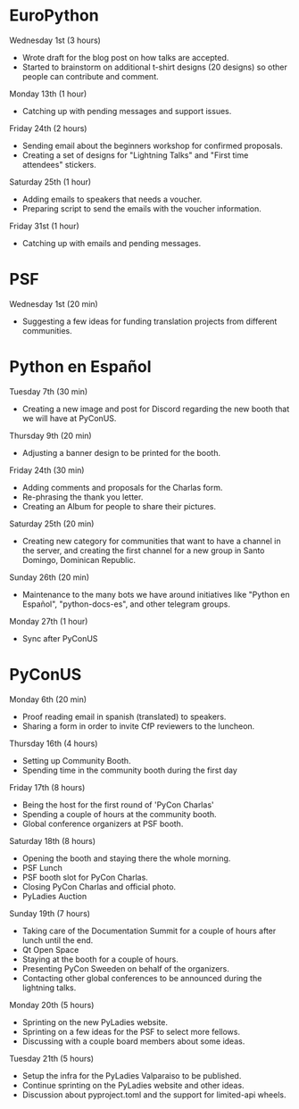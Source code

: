# EuroPython

Wednesday 1st (3 hours)

* Wrote draft for the blog post on how talks are accepted.
* Started to brainstorm on additional t-shirt designs (20 designs)
  so other people can contribute and comment.

Monday 13th (1 hour)

* Catching up with pending messages and support issues.

Friday 24th (2 hours)

* Sending email about the beginners workshop for confirmed proposals.
* Creating a set of designs for "Lightning Talks" and "First time attendees"
  stickers.

Saturday 25th (1 hour)

* Adding emails to speakers that needs a voucher.
* Preparing script to send the emails with the voucher information.

Friday 31st (1 hour)

* Catching up with emails and pending messages.

# PSF

Wednesday 1st (20 min)

* Suggesting a few ideas for funding translation projects
  from different communities.

# Python en Español

Tuesday 7th (30 min)

* Creating a new image and post for Discord regarding the new
  booth that we will have at PyConUS.

Thursday 9th (20 min)

* Adjusting a banner design to be printed for the booth.

Friday 24th (30 min)

* Adding comments and proposals for the Charlas form.
* Re-phrasing the thank you letter.
* Creating an Album for people to share their pictures.

Saturday 25th (20 min)

* Creating new category for communities that want to have a channel
  in the server, and creating the first channel for a new group
  in Santo Domingo, Dominican Republic.

Sunday 26th (20 min)

* Maintenance to the many bots we have around initiatives like
  "Python en Español", "python-docs-es", and other telegram groups.

Monday 27th (1 hour)

* Sync after PyConUS

# PyConUS

Monday 6th (20 min)

* Proof reading email in spanish (translated) to speakers.
* Sharing a form in order to invite CfP reviewers to the luncheon.

Thursday 16th (4 hours)

* Setting up Community Booth.
* Spending time in the community booth during the first day

Friday 17th (8 hours)

* Being the host for the first round of 'PyCon Charlas'
* Spending a couple of hours at the community booth.
* Global conference organizers at PSF booth.

Saturday 18th (8 hours)

* Opening the booth and staying there the whole morning.
* PSF Lunch
* PSF booth slot for PyCon Charlas.
* Closing PyCon Charlas and official photo.
* PyLadies Auction

Sunday 19th (7 hours)

* Taking care of the Documentation Summit for a couple of hours after lunch
  until the end.
* Qt Open Space
* Staying at the booth for a couple of hours.
* Presenting PyCon Sweeden on behalf of the organizers.
* Contacting other global conferences to be announced during the lightning
    talks.

Monday 20th (5 hours)

* Sprinting on the new PyLadies website.
* Sprinting on a few ideas for the PSF to select more fellows.
* Discussing with a couple board members about some ideas.

Tuesday 21th (5 hours)

* Setup the infra for the PyLadies Valparaiso to be published.
* Continue sprinting on the PyLadies website and other ideas.
* Discussion about pyproject.toml and the support for limited-api wheels.
